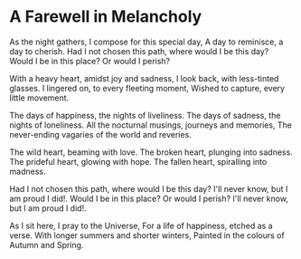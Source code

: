 # A Farewell in Melancholy

As the night gathers, I compose for this special day,
A day to reminisce, a day to cherish.
Had I not chosen this path, where would I be this day?
Would I be in this place? Or would I perish?

With a heavy heart, amidst joy and sadness,
I look back, with less-tinted glasses.
I lingered on, to every fleeting moment,
Wished to capture, every little movement.

The days of happiness, the nights of liveliness.
The days of sadness, the nights of loneliness.
All the nocturnal musings, journeys and memories,
The never-ending vagaries of the world and reveries.

The wild heart, beaming with love.
The broken heart, plunging into sadness.
The prideful heart, glowing with hope.
The fallen heart, spiralling into madness.

Had I not chosen this path, where would I be this day?
I'll never know, but I am proud I did!.
Would I be in this place? Or would I perish?
I'll never know, but I am proud I did!.

As I sit here, I pray to the Universe,
For a life of happiness, etched as a verse.
With longer summers and shorter winters,
Painted in the colours of Autumn and Spring.
